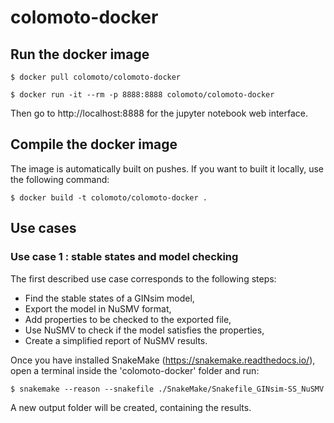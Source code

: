 # colomoto-docker

## Run the docker image

    $ docker pull colomoto/colomoto-docker

    $ docker run -it --rm -p 8888:8888 colomoto/colomoto-docker

Then go to http://localhost:8888 for the jupyter notebook web interface.

## Compile the docker image

The image is automatically built on pushes. If you want to built it locally, use the following command:

    $ docker build -t colomoto/colomoto-docker .

## Use cases

### Use case 1 : stable states and model checking

The first described use case corresponds to the following steps:
* Find the stable states of a GINsim model,
* Export the model in NuSMV format,
* Add properties to be checked to the exported file,
* Use NuSMV to check if the model satisfies the properties,
* Create a simplified report of NuSMV results.

Once you have installed SnakeMake (https://snakemake.readthedocs.io/), open a terminal inside the 'colomoto-docker' folder and run:

    $ snakemake --reason --snakefile ./SnakeMake/Snakefile_GINsim-SS_NuSMV

A new output folder will be created, containing the results.
